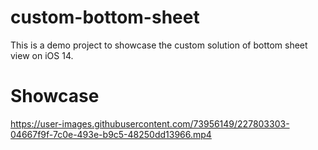 # custom-bottom-sheet

This is a demo project to showcase the custom solution of bottom sheet view on iOS 14.

# Showcase
https://user-images.githubusercontent.com/73956149/227803303-04667f9f-7c0e-493e-b9c5-48250dd13966.mp4
